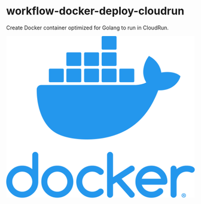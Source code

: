 # workflow-docker-deploy-cloudrun
Create Docker container optimized for Golang to run in CloudRun.

![This is an image](vertical-logo-monochromatic.png)
